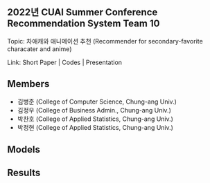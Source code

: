 ## 2022년 CUAI Summer Conference Recommendation System Team 10

Topic: 차애캐와 애니메이션 추천 (Recommender for secondary-favorite characater and anime)

Link: Short Paper | Codes | Presentation

## Members
- 김병준 (College of Computer Science, Chung-ang Univ.)
- 김정우 (College of Business Admin., Chung-ang Univ.)
- 박찬호 (College of Applied Statistics, Chung-ang Univ.)
- 박정현 (College of Applied Statistics, Chung-ang Univ.)

## Models



## Results
